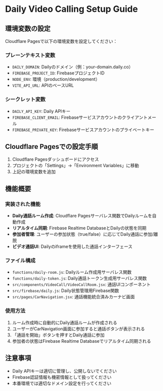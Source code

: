 # Daily Video Calling Setup Guide

## 環境変数の設定

Cloudflare Pagesで以下の環境変数を設定してください：

### プレーンテキスト変数
- `DAILY_DOMAIN`: Dailyのドメイン（例：your-domain.daily.co）
- `FIREBASE_PROJECT_ID`: FirebaseプロジェクトID
- `NODE_ENV`: 環境（production/development）
- `VITE_API_URL`: APIのベースURL

### シークレット変数
- `DAILY_API_KEY`: Daily APIキー
- `FIREBASE_CLIENT_EMAIL`: Firebaseサービスアカウントのクライアントメール
- `FIREBASE_PRIVATE_KEY`: Firebaseサービスアカウントのプライベートキー

## Cloudflare Pagesでの設定手順

1. Cloudflare Pagesダッシュボードにアクセス
2. プロジェクトの「Settings」→「Environment Variables」に移動
3. 上記の環境変数を追加

## 機能概要

### 実装された機能
- **Daily通話ルーム作成**: Cloudflare Pagesサーバレス関数でDailyルームを自動作成
- **リアルタイム同期**: Firebase Realtime DatabaseとDailyの状態を同期
- **参加者管理**: ユーザーの参加状態（true/false）に応じてDaily通話に参加/離脱
- **ビデオ通話UI**: Dailyのiframeを使用した通話インターフェース

### ファイル構成
- `functions/daily-room.js`: Dailyルーム作成用サーバレス関数
- `functions/daily-token.js`: Daily通話トークン生成用サーバレス関数
- `src/components/VideoCall/VideoCallRoom.jsx`: 通話UIコンポーネント
- `src/firebase/daily.js`: Daily状態管理用Firebase関数
- `src/pages/CarNavigation.jsx`: 通話機能統合済みカーナビ画面

### 使用方法
1. ルーム作成時に自動的にDaily通話ルームが作成される
2. ユーザーがCarNavigation画面に参加すると通話ボタンが表示される
3. 「通話を開始」ボタンを押すとDaily通話に参加
4. 参加者の状態はFirebase Realtime Databaseでリアルタイム同期される

## 注意事項
- Daily APIキーは適切に管理し、公開しないでください
- Firebase認証情報も機密情報として扱ってください
- 本番環境では適切なドメイン設定を行ってください
